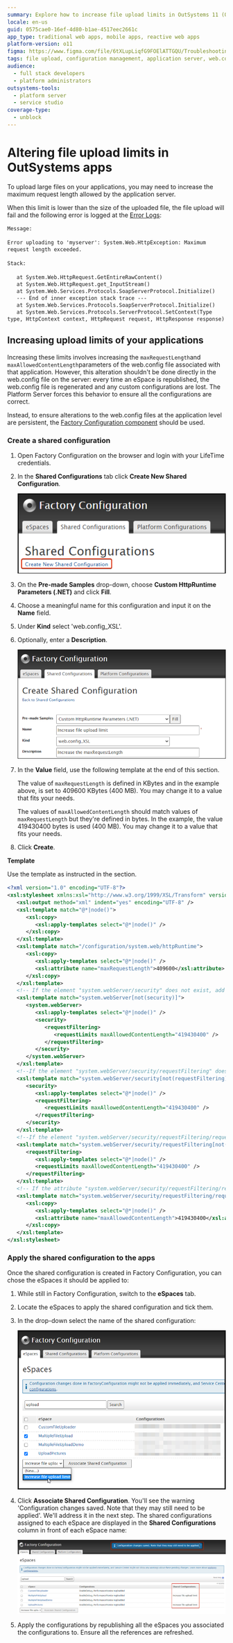 ```yaml
---
summary: Explore how to increase file upload limits in OutSystems 11 (O11) applications using the Factory Configuration component.
locale: en-us
guid: 0575cae0-16ef-4d80-b1ae-4517eec2661c
app_type: traditional web apps, mobile apps, reactive web apps
platform-version: o11
figma: https://www.figma.com/file/6tXLupLiqfG9FOElATTGQU/Troubleshooting?node-id=3303:388
tags: file upload, configuration management, application server, web.config, error handling
audience:
  - full stack developers
  - platform administrators
outsystems-tools:
  - platform server
  - service studio
coverage-type:
  - unblock
---
```


# Altering file upload limits in OutSystems apps

To upload large files on your applications, you may need to increase the maximum request length allowed by the application server.

When this limit is lower than the size of the uploaded file, the file upload will fail and the following error is logged at the [Error Logs](https://success.outsystems.com/Documentation/11/Managing_the_Applications_Lifecycle/Monitor_and_Troubleshoot/View_the_Environment_Logs_and_Status):

```
Message:

Error uploading to 'myserver': System.Web.HttpException: Maximum request length exceeded.

Stack:

   at System.Web.HttpRequest.GetEntireRawContent() 
   at System.Web.HttpRequest.get_InputStream() 
   at System.Web.Services.Protocols.SoapServerProtocol.Initialize() 
   --- End of inner exception stack trace --- 
   at System.Web.Services.Protocols.SoapServerProtocol.Initialize() 
   at System.Web.Services.Protocols.ServerProtocol.SetContext(Type type, HttpContext context, HttpRequest request, HttpResponse response)
```

## Increasing upload limits of your applications

Increasing these limits involves increasing the `maxRequestLength`and `maxAllowedContentLength`parameters of the web.config file associated with that application. However, this alteration shouldn't be done directly in the web.config file on the server: every time an eSpace is republished, the web.config file is regenerated and any custom configurations are lost. The Platform Server forces this behavior to ensure all the configurations are correct.

Instead, to ensure alterations to the web.config files at the application level are persistent, the [Factory Configuration component](https://www.outsystems.com/forge/component-overview/25/factory-configuration) should be used.

### Create a shared configuration

1. Open Factory Configuration on the browser and login with your LifeTime credentials.
1. In the **Shared Configurations** tab click **Create New Shared Configuration**.

    ![Screenshot showing the 'Create New Shared Configuration' button in the Factory Configuration interface.](images/altering-file-limits-new-config.png "Creating a New Shared Configuration in Factory Configuration")

1. On the **Pre-made Samples** drop-down, choose **Custom HttpRuntime Parameters (.NET)** and click **Fill**.
1. Choose a meaningful name for this configuration and input it on the **Name** field.
1. Under **Kind** select 'web.config_XSL'.
1. Optionally, enter a **Description**.

    ![Screenshot of the 'Create Shared Configuration' form with fields for Name, Kind, and Description filled out.](images/altering-file-limits-new-config-detail.png "Filling Details for New Shared Configuration")

1. In the **Value** field, use the following template at the end of this section.

    The value of `maxRequestLength` is defined in KBytes and in the example above, is set to 409600 KBytes (400 MB). You may change it to a value that fits your needs.

    The values of `maxAllowedContentLength` should match values of `maxRequestLength` but they're defined in bytes. In the example, the value 419430400 bytes is used (400 MB). You may change it to a value that fits your needs.

1. Click **Create**.

**Template**

Use the template as instructed in the section.

```xml
<?xml version="1.0" encoding="UTF-8"?>
<xsl:stylesheet xmlns:xsl="http://www.w3.org/1999/XSL/Transform" version="1.0">
   <xsl:output method="xml" indent="yes" encoding="UTF-8" />
   <xsl:template match="@*|node()">
      <xsl:copy>
         <xsl:apply-templates select="@*|node()" />
      </xsl:copy>
   </xsl:template>
   <xsl:template match="/configuration/system.web/httpRuntime">
      <xsl:copy>
         <xsl:apply-templates select="@*|node()" />
         <xsl:attribute name="maxRequestLength">409600</xsl:attribute>
      </xsl:copy>
   </xsl:template>
   <!-- If the element "system.webServer/security" does not exist, add it.-->
   <xsl:template match="system.webServer[not(security)]">
      <system.webServer>
         <xsl:apply-templates select="@*|node()" />
         <security>
            <requestFiltering>
               <requestLimits maxAllowedContentLength="419430400" />
            </requestFiltering>
         </security>
      </system.webServer>
   </xsl:template>
   <!--If the element "system.webServer/security/requestFiltering" does not exist, add it.-->
   <xsl:template match="system.webServer/security[not(requestFiltering)]">
      <security>
         <xsl:apply-templates select="@*|node()" />
         <requestFiltering>
            <requestLimits maxAllowedContentLength="419430400" />
         </requestFiltering>
      </security>
   </xsl:template>
   <!--If the element "system.webServer/security/requestFiltering/requestLimits" does not exist, add it. -->
   <xsl:template match="system.webServer/security/requestFiltering[not(requestLimits)]">
      <requestFiltering>
         <xsl:apply-templates select="@*|node()" />
         <requestLimits maxAllowedContentLength="419430400" />
      </requestFiltering>
   </xsl:template>
   <!-- If the attribute "system.webServer/security/requestFiltering/requestLimits/@maxAllowedContentLength" does not exist, add it.-->
   <xsl:template match="system.webServer/security/requestFiltering/requestLimits[not(@maxAllowedContentLength)]">
      <xsl:copy>
         <xsl:apply-templates select="@*|node()" />
         <xsl:attribute name="maxAllowedContentLength">419430400</xsl:attribute>
      </xsl:copy>
   </xsl:template>
</xsl:stylesheet>
```

### Apply the shared configuration to the apps

Once the shared configuration is created in Factory Configuration, you can chose the eSpaces it should be applied to:

1. While still in Factory Configuration, switch to the **eSpaces** tab.
1. Locate the eSpaces to apply the shared configuration and tick them.
1. In the drop-down select the name of the shared configuration:

    ![Screenshot displaying the process of selecting eSpaces to apply the shared configuration in Factory Configuration.](images/altering-file-limits-apply-config.png "Applying Shared Configuration to eSpaces")

1. Click **Associate Shared Configuration**. You'll see the warning 'Configuration changes saved. Note that they may still need to be applied'. We'll address it in the next step. The shared configurations assigned to each eSpace are displayed in the **Shared Configurations** column in front of each eSpace name:

    ![Screenshot showing the shared configurations associated with each eSpace in the Factory Configuration interface.](images/altering-file-limits-apply-config_1.png "Shared Configurations Assigned to eSpaces")

1. Apply the configurations by republishing all the eSpaces you associated the configurations to. Ensure all the references are refreshed.
